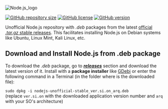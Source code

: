 ![Node.js_logo](http://imgh.us/node.js-logo-light.svg)

[![GitHub repository size](https://reposs.herokuapp.com/?path=deadlocking/Node.js-deb)](https://github.com/deadlocking/Node.js-deb/releases)
[![GitHub license](https://img.shields.io/badge/license-Node.js%20License-428f7e.svg)](https://github.com/deadlocking/Node.js-deb/blob/master/COPYING)
[![GitHub version](https://img.shields.io/github/tag/deadlocking/Node.js-deb.svg?label=version&colorB=4c1)](https://github.com/deadlocking/Node.js-deb/releases/latest)

Unofficial Node.js repository with *.deb* packages from the latest [official *.tar.gz* stable releases](https://nodejs.org/dist/latest). This facilitates installing Node.js on Debian systems like Ubuntu, Linux Mint, Kali Linux, etc.

Download and Install Node.js from .deb package
----------------------------------------------

To download the *.deb* package, go to [***releases***](https://github.com/deadlocking/Node.js-deb/releases/latest) section and download the latest version of it. Install with a **package installer** like [GDebi](https://apps.ubuntu.com/cat/applications/gdebi) or enter the following command in a Terminal (in the folder where is the downloaded file):

`sudo dpkg -i nodejs-unofficial-stable_ver.si.on_arq.deb` <br>
(replace `ver.si.on` with the downloaded application version number and `arq` with your SO's architecture)
